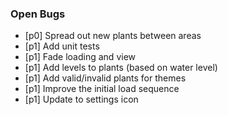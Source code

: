 ### Open Bugs

- [p0] Spread out new plants between areas
- [p1] Add unit tests
- [p1] Fade loading and view
- [p1] Add levels to plants (based on water level)
- [p1] Add valid/invalid plants for themes
- [p1] Improve the initial load sequence
- [p1] Update to settings icon
